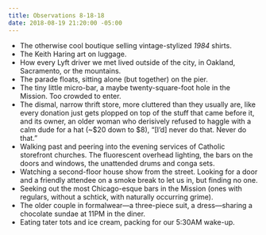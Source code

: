 ```yaml
---
title: Observations 8-18-18
date: 2018-08-19 21:20:00 -05:00
---
```


- The otherwise cool boutique selling vintage-stylized *1984* shirts.
- The Keith Haring art on luggage.
- How every Lyft driver we met lived outside of the city, in Oakland, Sacramento, or the mountains.
- The parade floats, sitting alone (but together) on the pier.
- The tiny little micro-bar, a maybe twenty-square-foot hole in the Mission. Too crowded to enter.
- The dismal, narrow thrift store, more cluttered than they usually are, like every donation just gets plopped on top of the stuff that came before it, and its owner, an older woman who derisively refused to haggle with a calm dude for a hat (~$20 down to $8), “[I’d] never do that. Never do that.”
- Walking past and peering into the evening services of Catholic storefront churches. The fluorescent overhead lighting, the bars on the doors and windows, the unattended drums and conga sets.
- Watching a second-floor house show from the street. Looking for a door and a friendly attendee on a smoke break to let us in, but finding no one.
- Seeking out the most Chicago-esque bars in the Mission (ones with regulars, without a schtick, with naturally occurring grime).
- The older couple in formalwear—a three-piece suit, a dress—sharing a chocolate sundae at 11PM in the diner.
- Eating tater tots and ice cream, packing for our 5:30AM wake-up.